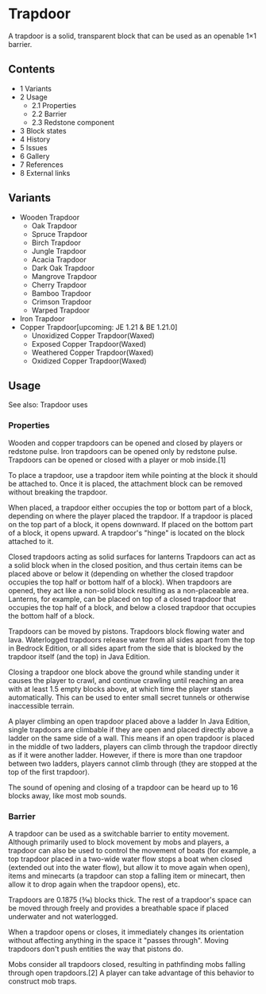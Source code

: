 # Trapdoor
A trapdoor is a solid, transparent block that can be used as an openable 1×1 barrier.

## Contents
- 1 Variants
- 2 Usage
	- 2.1 Properties
	- 2.2 Barrier
	- 2.3 Redstone component
- 3 Block states
- 4 History
- 5 Issues
- 6 Gallery
- 7 References
- 8 External links

## Variants
- Wooden Trapdoor
	- Oak Trapdoor
	- Spruce Trapdoor
	- Birch Trapdoor
	- Jungle Trapdoor
	- Acacia Trapdoor
	- Dark Oak Trapdoor
	- Mangrove Trapdoor
	- Cherry Trapdoor
	- Bamboo Trapdoor
	- Crimson Trapdoor
	- Warped Trapdoor
- Iron Trapdoor
- Copper Trapdoor‌[upcoming: JE 1.21 & BE 1.21.0]
	- Unoxidized Copper Trapdoor(Waxed)
	- Exposed Copper Trapdoor(Waxed)
	- Weathered Copper Trapdoor(Waxed)
	- Oxidized Copper Trapdoor(Waxed)

## Usage
See also: Trapdoor uses

### Properties
Wooden and copper trapdoors can be opened and closed by players or redstone pulse. Iron trapdoors can be opened only by redstone pulse. Trapdoors can be opened or closed with a player or mob inside.[1]

To place a trapdoor, use a trapdoor item while pointing at the block it should be attached to. Once it is placed, the attachment block can be removed without breaking the trapdoor.

When placed, a trapdoor either occupies the top or bottom part of a block, depending on where the player placed the trapdoor. If a trapdoor is placed on the top part of a block, it opens downward. If placed on the bottom part of a block, it opens upward. A trapdoor's "hinge" is located on the block attached to it.

Closed trapdoors acting as solid surfaces for lanterns
Trapdoors can act as a solid block when in the closed position, and thus certain items can be placed above or below it (depending on whether the closed trapdoor occupies the top half or bottom half of a block). When trapdoors are opened, they act like a non-solid block resulting as a non-placeable area. Lanterns, for example, can be placed on top of a closed trapdoor that occupies the top half of a block, and below a closed trapdoor that occupies the bottom half of a block.

Trapdoors can be moved by pistons. Trapdoors block flowing water and lava. Waterlogged trapdoors release water from all sides apart from the top in Bedrock Edition, or all sides apart from the side that is blocked by the trapdoor itself (and the top) in Java Edition.

Closing a trapdoor one block above the ground while standing under it causes the player to crawl, and continue crawling until reaching an area with at least 1.5 empty blocks above, at which time the player stands automatically. This can be used to enter small secret tunnels or otherwise inaccessible terrain.

A player climbing an open trapdoor placed above a ladder
In Java Edition, single trapdoors are climbable if they are open and placed directly above a ladder on the same side of a wall. This means if an open trapdoor is placed in the middle of two ladders, players can climb through the trapdoor directly as if it were another ladder. However, if there is more than one trapdoor between two ladders, players cannot climb through (they are stopped at the top of the first trapdoor).

The sound of opening and closing of a trapdoor can be heard up to 16 blocks away, like most mob sounds.

### Barrier
A trapdoor can be used as a switchable barrier to entity movement. Although primarily used to block movement by mobs and players, a trapdoor can also be used to control the movement of boats (for example, a top trapdoor placed in a two-wide water flow stops a boat when closed (extended out into the water flow), but allow it to move again when open), items and minecarts (a trapdoor can stop a falling item or minecart, then allow it to drop again when the trapdoor opens), etc.

Trapdoors are 0.1875 (3⁄16) blocks thick. The rest of a trapdoor's space can be moved through freely and provides a breathable space if placed underwater and not waterlogged.

When a trapdoor opens or closes, it immediately changes its orientation without affecting anything in the space it "passes through". Moving trapdoors don't push entities the way that pistons do.

Mobs consider all trapdoors closed, resulting in pathfinding mobs falling through open trapdoors.[2] A player can take advantage of this behavior to construct mob traps.

